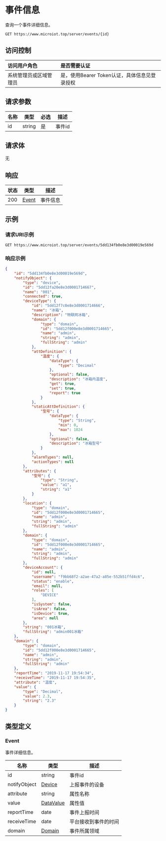 # 事件信息

查询一个事件详细信息。

``` HTTP
GET https://www.microiot.top/server/events/{id}
```
## 访问控制

| 访问用户角色           | 是否需要认证                                 |
| :--------------------- | :------------------------------------------- |
| 系统管理员或区域管理员 | 是，使用Bearer Token认证，具体信息见登录授权 |

## 请求参数

| 名称 | 类型   | 必选 | 描述   |
| ---- | ------ | ---- | ------ |
| id   | string | 是   | 事件id |

## 请求体

无

## 响应

| 状态 | 类型          | 描述           |
| ---- | ------------- | -------------- |
| 200  | [Event](#event) | 事件信息 |



## 示例

### 请求URI示例

``` HTTP
GET https://www.microiot.top/server/events/5dd134fb0e8e3d00019e569d
```

### 响应示例

``` JSON
{
    "id": "5dd134fb0e8e3d00019e569d",
    "notifyObject": {
        "type": "device",
        "id": "5dd12fa20e8e3d0001714667",
        "name": "001",
        "connected": true,
        "deviceType": {
            "id": "5dd12f7c0e8e3d0001714666",
            "name": "冰箱",
            "description": "物联网冰箱",
            "domain": {
                "type": "domain",
                "id": "5dd12f000e8e3d0001714665",
                "name": "admin",
                "string": "admin",
                "fullString": "admin"
            },
            "attDefinition": {
                "温度": {
                    "dataType": {
                        "type": "Decimal"
                    },
                    "optional": false,
                    "description": "冰箱内温度",
                    "get": true,
                    "set": true,
                    "report": true
                }
            },
            "staticAttDefinition": {
                "型号": {
                    "dataType": {
                        "type": "String",
                        "min": 0,
                        "max": 1024
                    },
                    "optional": false,
                    "description": "冰箱型号"
                }
            },
            "alarmTypes": null,
            "actionTypes": null
        },
        "attributes": {
            "型号": {
                "type": "String",
                "value": "a1",
                "string": "a1"
            }
        },
        "location": {
            "type": "domain",
            "id": "5dd12f000e8e3d0001714665",
            "name": "admin",
            "string": "admin",
            "fullString": "admin"
        },
        "domain": {
            "type": "domain",
            "id": "5dd12f000e8e3d0001714665",
            "name": "admin",
            "string": "admin",
            "fullString": "admin"
        },
        "deviceAccount": {
            "id": null,
            "username": "f9bb68f2-a2ae-47a2-a85e-552b51ffd4c6",
            "status": "enable",
            "email": null,
            "roles": [
                "DEVICE"
            ],
            "isSystem": false,
            "isArea": false,
            "isDevice": true,
            "area": null
        },
        "string": "001冰箱",
        "fullString": "admin001冰箱"
    },
    "domain": {
        "type": "domain",
        "id": "5dd12f000e8e3d0001714665",
        "name": "admin",
        "string": "admin",
        "fullString": "admin"
    },
    "reportTime": "2019-11-17 19:54:34",
    "receiveTime": "2019-11-17 19:54:35",
    "attribute": "温度",
    "value": {
        "type": "Decimal",
        "value": 2.3,
        "string": "2.3"
    }
}
```

## 类型定义

### Event

事件详细信息。

| 名称         | 类型                                            | 描述                 |
| ------------ | ----------------------------------------------- | -------------------- |
| id           | string                                          | 事件id               |
| notifyObject | [Device](../device/adddevice.md#device)         | 上报事件的设备       |
| attribute    | string                                          | 属性名称             |
| value        | [DataValue](../datatype/datavalue.md#datavalue) | 属性值               |
| reportTime   | date                                            | 事件上报时间         |
| receiveTime  | date                                            | 平台接收到事件的时间 |
| domain       | [Domain](../domain/adddomain.md#domain)         | 事件所属领域         |

